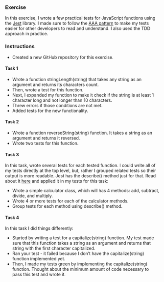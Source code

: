 ### Exercise
In this exercise, I wrote a few practical tests for JavaScript functions using the [Jest](https://jestjs.io/) library. I made sure to follow the [AAA pattern](https://github.com/goldbergyoni/javascript-testing-best-practices#-%EF%B8%8F-12-structure-tests-by-the-aaa-pattern) to make my tests easier for other developers to read and understand. I also used the TDD approach in practice.

### Instructions
- Created a new GitHub repository for this exercise.
#### Task 1
- Wrote a function stringLength(string) that takes any string as an argument and returns its characters count.
- Then, wrote a test for this function.
- Next, I expanded my function to make it check if the string is at least 1 character long and not longer than 10 characters. 
- Threw errors if those conditions are not met.
- Added tests for the new functionality.
#### Task 2
- Wrote a function reverseString(string) function. It takes a string as an argument and returns it reversed.
- Wrote two tests for this function.
#### Task 3
In this task, wrote several tests for each tested function. I could write all of my tests directly at the top level, but, rather I grouped related tests so their output is more readable. Jest has the describe() method just for that. Read about it [here](https://jestjs.io/docs/api#describename-fn) and applied it in my tests for this task:

- Wrote a simple calculator class, which will has 4 methods: add, subtract, divide, and multiply.
- Wrote 4 or more tests for each of the calculator methods.
- Group tests for each method using describe() method.
#### Task 4
In this task I did things differently:

- Started by writing a test for a capitalize(string) function. My test made sure that this function takes a string as an argument and returns that string with the first character capitalized.
- Ran your test - it failed because I don’t have the capitalize(string) function implemented yet.
- Then, I made my tests green by implementing the capitalize(string) function. Thought about the minimum amount of code necessary to pass this test and wrote it.
